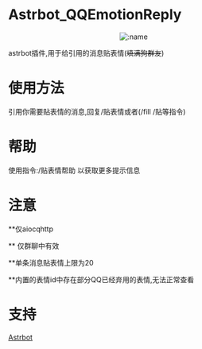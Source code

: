 # Astrbot_QQEmotionReply

</div>
<div align="center">




![:name](https://count.getloli.com/@astrbot_qqemotionreply?name=astrbot_qqemotionreply&theme=capoo-2&padding=7&offset=0&align=top&scale=1&pixelated=1&darkmode=auto)

</div>

astrbot插件,用于给引用的消息贴表情(<del>填满狗群友</del>)

# 使用方法
引用你需要贴表情的消息,回复/贴表情或者(/fill /贴等指令)

# 帮助
使用指令:/贴表情帮助 以获取更多提示信息

# 注意

**仅aiocqhttp

** 仅群聊中有效

**单条消息贴表情上限为20

**内置的表情id中存在部分QQ已经弃用的表情,无法正常查看

# 支持

[Astrbot](https://astrbot.app)
